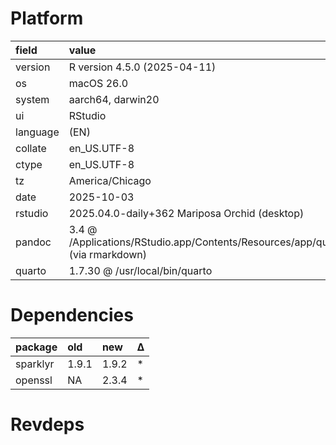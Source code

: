 # Platform

|field    |value                                                                                            |
|:--------|:------------------------------------------------------------------------------------------------|
|version  |R version 4.5.0 (2025-04-11)                                                                     |
|os       |macOS 26.0                                                                                       |
|system   |aarch64, darwin20                                                                                |
|ui       |RStudio                                                                                          |
|language |(EN)                                                                                             |
|collate  |en_US.UTF-8                                                                                      |
|ctype    |en_US.UTF-8                                                                                      |
|tz       |America/Chicago                                                                                  |
|date     |2025-10-03                                                                                       |
|rstudio  |2025.04.0-daily+362 Mariposa Orchid (desktop)                                                    |
|pandoc   |3.4 @ /Applications/RStudio.app/Contents/Resources/app/quarto/bin/tools/aarch64/ (via rmarkdown) |
|quarto   |1.7.30 @ /usr/local/bin/quarto                                                                   |

# Dependencies

|package  |old   |new   |Δ  |
|:--------|:-----|:-----|:--|
|sparklyr |1.9.1 |1.9.2 |*  |
|openssl  |NA    |2.3.4 |*  |

# Revdeps

